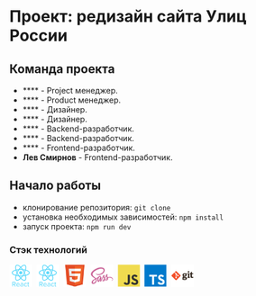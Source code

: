 # Проект: редизайн сайта Улиц России

## Команда проекта

- **** - Projeсt менеджер.
- **** - Product менеджер.
- **** - Дизайнер.
- **** - Дизайнер.
- **** - Backend-разработчик.
- **** - Backend-разработчик.
- **** - Frontend-разработчик.
- **Лев Смирнов** - Frontend-разработчик.

## Начало работы
* клонирование репозитория: `git clone`
* установка необходимых зависимостей: `npm install`
* запуск проекта: `npm run dev`

### Стэк технологий
<div>
  <img src="https://github.com/devicons/devicon/blob/master/icons/react/react-original-wordmark.svg" title="NextJS" alt="NextJS" width="40" height="40"/>&nbsp;
  <img src="https://github.com/devicons/devicon/blob/master/icons/react/react-original-wordmark.svg" title="React" alt="React" width="40" height="40"/>&nbsp;
  <img src="https://github.com/devicons/devicon/blob/master/icons/html5/html5-original.svg" title="HTML5" alt="HTML" width="40" height="40"/>&nbsp;
  <img src="https://github.com/devicons/devicon/blob/master/icons/sass/sass-original.svg"  title="SASS" alt="SASS" width="40" height="40"/>&nbsp;
  <img src="https://github.com/devicons/devicon/blob/master/icons/javascript/javascript-original.svg" title="JavaScript" alt="JavaScript" width="40" height="40"/>&nbsp;
  <img src="https://github.com/devicons/devicon/blob/master/icons/typescript/typescript-original.svg" title="TypeScript" alt="TypeScript" width="40" height="40"/>&nbsp;
  <img src="https://github.com/devicons/devicon/blob/master/icons/git/git-original-wordmark.svg" title="Git" **alt="Git" width="40" height="40"/;
</div>
